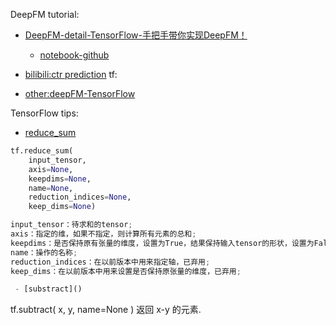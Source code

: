 DeepFM tutorial:

- [DeepFM-detail-TensorFlow-手把手带你实现DeepFM！](https://cloud.tencent.com/developer/article/1450677)
	- [notebook-github](https://github.com/princewen/tensorflow_practice/blob/master/recommendation/Basic-DeepFM-model/DeepFM-StepByStep.ipynb)

- [bilibili:ctr prediction](https://www.bilibili.com/video/BV1CJ411i7Yx?p=6)
tf:
- [other:deepFM-TensorFlow](https://www.jianshu.com/p/71d819005fed)


TensorFlow tips:
- [reduce_sum](https://www.jianshu.com/p/30b40b504bae)
```py 
tf.reduce_sum(
    input_tensor, 
    axis=None, 
    keepdims=None,
    name=None,
    reduction_indices=None, 
    keep_dims=None)

input_tensor：待求和的tensor;
axis：指定的维，如果不指定，则计算所有元素的总和;
keepdims：是否保持原有张量的维度，设置为True，结果保持输入tensor的形状，设置为False，结果会降低维度，如果不传入这个参数，则系统默认为False;
name：操作的名称;
reduction_indices：在以前版本中用来指定轴，已弃用;
keep_dims：在以前版本中用来设置是否保持原张量的维度，已弃用;

 - [substract]()
 ```
tf.subtract(
    x,
    y,
    name=None
)
返回 x-y 的元素.

 ```
